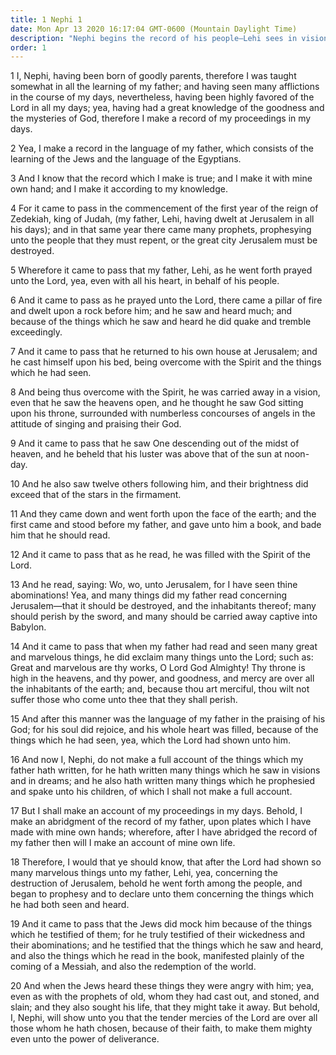 ```yaml
---
title: 1 Nephi 1
date: Mon Apr 13 2020 16:17:04 GMT-0600 (Mountain Daylight Time)
description: "Nephi begins the record of his people—Lehi sees in vision a pillar of fire and reads from a book of prophecy—He praises God, foretells the coming of the Messiah, and prophesies the destruction of Jerusalem—He is persecuted by the Jews. About 600 B.C."
order: 1
---
```


1 I, Nephi, having been born of goodly parents, therefore I was taught somewhat in all the learning of my father; and having seen many afflictions in the course of my days, nevertheless, having been highly favored of the Lord in all my days; yea, having had a great knowledge of the goodness and the mysteries of God, therefore I make a record of my proceedings in my days.

2 Yea, I make a record in the language of my father, which consists of the learning of the Jews and the language of the Egyptians.

3 And I know that the record which I make is true; and I make it with mine own hand; and I make it according to my knowledge.

4 For it came to pass in the commencement of the first year of the reign of Zedekiah, king of Judah, (my father, Lehi, having dwelt at Jerusalem in all his days); and in that same year there came many prophets, prophesying unto the people that they must repent, or the great city Jerusalem must be destroyed.

5 Wherefore it came to pass that my father, Lehi, as he went forth prayed unto the Lord, yea, even with all his heart, in behalf of his people.

6 And it came to pass as he prayed unto the Lord, there came a pillar of fire and dwelt upon a rock before him; and he saw and heard much; and because of the things which he saw and heard he did quake and tremble exceedingly.

7 And it came to pass that he returned to his own house at Jerusalem; and he cast himself upon his bed, being overcome with the Spirit and the things which he had seen.

8 And being thus overcome with the Spirit, he was carried away in a vision, even that he saw the heavens open, and he thought he saw God sitting upon his throne, surrounded with numberless concourses of angels in the attitude of singing and praising their God.

9 And it came to pass that he saw One descending out of the midst of heaven, and he beheld that his luster was above that of the sun at noon-day.

10 And he also saw twelve others following him, and their brightness did exceed that of the stars in the firmament.

11 And they came down and went forth upon the face of the earth; and the first came and stood before my father, and gave unto him a book, and bade him that he should read.

12 And it came to pass that as he read, he was filled with the Spirit of the Lord.

13 And he read, saying: Wo, wo, unto Jerusalem, for I have seen thine abominations! Yea, and many things did my father read concerning Jerusalem—that it should be destroyed, and the inhabitants thereof; many should perish by the sword, and many should be carried away captive into Babylon.

14 And it came to pass that when my father had read and seen many great and marvelous things, he did exclaim many things unto the Lord; such as: Great and marvelous are thy works, O Lord God Almighty! Thy throne is high in the heavens, and thy power, and goodness, and mercy are over all the inhabitants of the earth; and, because thou art merciful, thou wilt not suffer those who come unto thee that they shall perish.

15 And after this manner was the language of my father in the praising of his God; for his soul did rejoice, and his whole heart was filled, because of the things which he had seen, yea, which the Lord had shown unto him.

16 And now I, Nephi, do not make a full account of the things which my father hath written, for he hath written many things which he saw in visions and in dreams; and he also hath written many things which he prophesied and spake unto his children, of which I shall not make a full account.

17 But I shall make an account of my proceedings in my days. Behold, I make an abridgment of the record of my father, upon plates which I have made with mine own hands; wherefore, after I have abridged the record of my father then will I make an account of mine own life.

18 Therefore, I would that ye should know, that after the Lord had shown so many marvelous things unto my father, Lehi, yea, concerning the destruction of Jerusalem, behold he went forth among the people, and began to prophesy and to declare unto them concerning the things which he had both seen and heard.

19 And it came to pass that the Jews did mock him because of the things which he testified of them; for he truly testified of their wickedness and their abominations; and he testified that the things which he saw and heard, and also the things which he read in the book, manifested plainly of the coming of a Messiah, and also the redemption of the world.

20 And when the Jews heard these things they were angry with him; yea, even as with the prophets of old, whom they had cast out, and stoned, and slain; and they also sought his life, that they might take it away. But behold, I, Nephi, will show unto you that the tender mercies of the Lord are over all those whom he hath chosen, because of their faith, to make them mighty even unto the power of deliverance.
